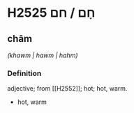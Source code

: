 # H2525 חָם / חם

## châm

_(khawm | hawm | hahm)_

### Definition

adjective; from [[H2552]]; hot; hot, warm.

- hot, warm
